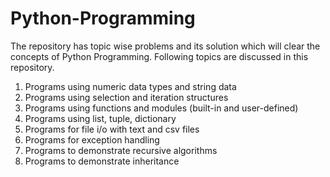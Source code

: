 # Python-Programming

The repository has topic wise problems and its solution which will clear the concepts of Python Programming.
Following topics are discussed in this repository.

1. Programs using numeric data types and string data
2. Programs using selection and iteration structures
3. Programs using functions and modules (built-in and user-defined)
4. Programs using list, tuple, dictionary
5. Programs for file i/o with text and csv files
6. Programs for exception handling
7. Programs to demonstrate recursive algorithms
8. Programs to demonstrate inheritance
